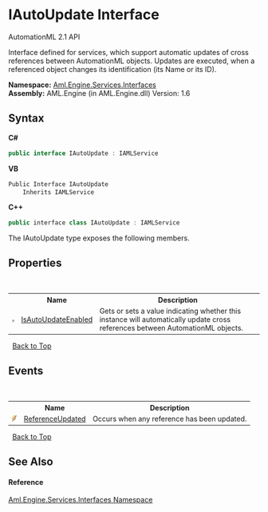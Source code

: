 # IAutoUpdate Interface
AutomationML 2.1 API 

Interface defined for services, which support automatic updates of cross references between AutomationML objects. Updates are executed, when a referenced object changes its identification (its Name or its ID).

**Namespace:**&nbsp;<a href="N_Aml_Engine_Services_Interfaces">Aml.Engine.Services.Interfaces</a><br />**Assembly:**&nbsp;AML.Engine (in AML.Engine.dll) Version: 1.6

## Syntax

**C#**<br />
``` C#
public interface IAutoUpdate : IAMLService
```

**VB**<br />
``` VB
Public Interface IAutoUpdate
	Inherits IAMLService
```

**C++**<br />
``` C++
public interface class IAutoUpdate : IAMLService
```

The IAutoUpdate type exposes the following members.


## Properties
&nbsp;<table><tr><th></th><th>Name</th><th>Description</th></tr><tr><td>![Public property](media/pubproperty.gif "Public property")</td><td><a href="P_Aml_Engine_Services_Interfaces_IAutoUpdate_IsAutoUpdateEnabled">IsAutoUpdateEnabled</a></td><td>
Gets or sets a value indicating whether this instance will automatically update cross references between AutomationML objects.</td></tr></table>&nbsp;
<a href="#iautoupdate-interface">Back to Top</a>

## Events
&nbsp;<table><tr><th></th><th>Name</th><th>Description</th></tr><tr><td>![Public event](media/pubevent.gif "Public event")</td><td><a href="E_Aml_Engine_Services_Interfaces_IAutoUpdate_ReferenceUpdated">ReferenceUpdated</a></td><td>
Occurs when any reference has been updated.</td></tr></table>&nbsp;
<a href="#iautoupdate-interface">Back to Top</a>

## See Also


#### Reference
<a href="N_Aml_Engine_Services_Interfaces">Aml.Engine.Services.Interfaces Namespace</a><br />